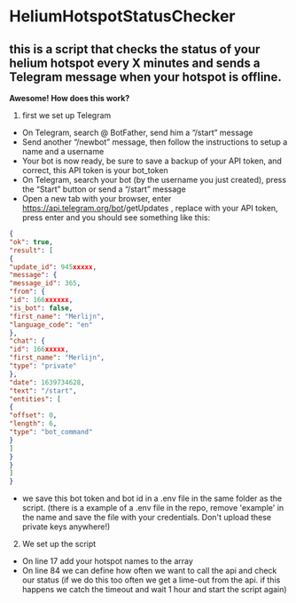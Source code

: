 # HeliumHotspotStatusChecker

## this is a script that checks the status of your helium hotspot every X minutes and sends a Telegram message when your hotspot is offline.

**Awesome! How does this work?**

1. first we set up Telegram
  - On Telegram, search @ BotFather, send him a “/start” message
  - Send another “/newbot” message, then follow the instructions to setup a name and a username
  - Your bot is now ready, be sure to save a backup of your API token, and correct, this API token is your bot_token
  - On Telegram, search your bot (by the username you just created), press the “Start” button or send a “/start” message
  - Open a new tab with your browser, enter https://api.telegram.org/bot<yourtoken>/getUpdates , replace <yourtoken> with your API token, press enter and you should see something like this:

  ```json
{
"ok": true,
"result": [
{
"update_id": 945xxxxx,
"message": {
"message_id": 365,
"from": {
"id": 166xxxxxx,
"is_bot": false,
"first_name": "Merlijn",
"language_code": "en"
},
"chat": {
"id": 166xxxxx,
"first_name": "Merlijn",
"type": "private"
},
"date": 1639734628,
"text": "/start",
"entities": [
{
"offset": 0,
"length": 6,
"type": "bot_command"
}
]
}
}
]
}
```
 



  - we save this bot token and bot id in a .env file in the same folder as the script. (there is a example of a .env file in the repo, remove 'example' in the name and save the file with your credentials. Don't upload these private keys anywhere!)
  
 2. We set up the script
  - On line 17 add your hotspot names to the array
  - On line 84 we can define how often we want to call the api and check our status (if we do this too often we get a lime-out from the api. if this happens we catch the timeout and wait 1 hour and start the script again)
